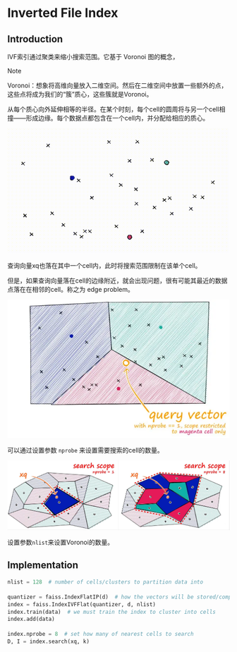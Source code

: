 # Inverted File Index

## Introduction

IVF索引通过聚类来缩小搜索范围。它基于 Voronoi 图的概念，

> [!NOTE]
> Voronoi：想象将高维向量放入二维空间。然后在二维空间中放置一些额外的点，这些点将成为我们的“簇”质心，这些簇就是Voronoi。

从每个质心向外延伸相等的半径。在某个时刻，每个cell的圆周将与另一个cell相撞——形成边缘。每个数据点都包含在一个cell内，并分配给相应的质心。

![IVF](./img/ivf.gif)

查询向量xq也落在其中一个cell内，此时将搜索范围限制在该单个cell。

但是，如果查询向量落在cell的边缘附近，就会出现问题，很有可能其最近的数据点落在在相邻的cell。称之为 edge problem。

![edge](./img/edge.png)

可以通过设置参数 `nprobe` 来设置需要搜索的cell的数量。

![nprobe](./img/nprobe.jpg)

设置参数`nlist`来设置Voronoi的数量。

## Implementation

```python
nlist = 128  # number of cells/clusters to partition data into

quantizer = faiss.IndexFlatIP(d)  # how the vectors will be stored/compared
index = faiss.IndexIVFFlat(quantizer, d, nlist)
index.train(data)  # we must train the index to cluster into cells
index.add(data)

index.nprobe = 8  # set how many of nearest cells to search
D, I = index.search(xq, k)
```